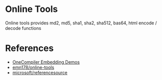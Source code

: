 # Online Tools

Online tools provides md2, md5, sha1, sha2, sha512, bas64, html encode / decode functions

# References

- [OneCompiler Embedding Demos](https://github.com/nqdev-fork/onecompiler-editor-embed-demo)
- [emn178/online-tools](https://github.com/nqdev-fork/emn178-online-tools)
- [microsoft/referencesource](https://github.com/nqdev-fork/microsoft-referencesource)
